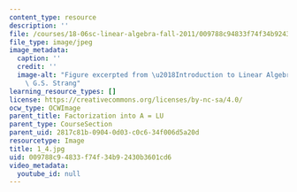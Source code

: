 ```yaml
---
content_type: resource
description: ''
file: /courses/18-06sc-linear-algebra-fall-2011/009788c94833f74f34b92430b3601cd6_1_4.jpg
file_type: image/jpeg
image_metadata:
  caption: ''
  credit: ''
  image-alt: "Figure excerpted from \u2018Introduction to Linear Algebra\u2019 by\
    \ G.S. Strang"
learning_resource_types: []
license: https://creativecommons.org/licenses/by-nc-sa/4.0/
ocw_type: OCWImage
parent_title: Factorization into A = LU
parent_type: CourseSection
parent_uid: 2817c81b-0904-0d03-c0c6-34f006d5a20d
resourcetype: Image
title: 1_4.jpg
uid: 009788c9-4833-f74f-34b9-2430b3601cd6
video_metadata:
  youtube_id: null
---
```

